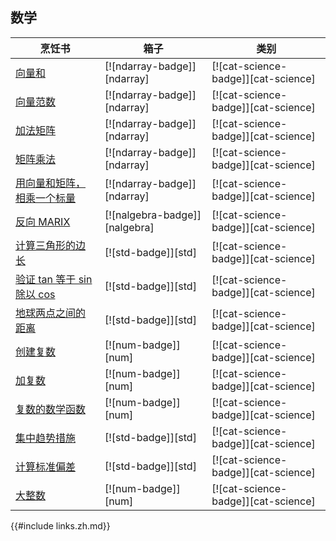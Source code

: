 ## 数学

| 烹饪书                                                    | 箱子                          | 类别                                |
| --------------------------------------------------------- | ----------------------------- | ----------------------------------- |
| [向量和][vector-sum]                                      | [![ndarray-badge]][ndarray]   | [![cat-science-badge]][cat-science] |
| [向量范数][vector-norm]                                   | [![ndarray-badge]][ndarray]   | [![cat-science-badge]][cat-science] |
| [加法矩阵][add-matrices]                                  | [![ndarray-badge]][ndarray]   | [![cat-science-badge]][cat-science] |
| [矩阵乘法][multiply-matrices]                             | [![ndarray-badge]][ndarray]   | [![cat-science-badge]][cat-science] |
| [用向量和矩阵，相乘一个标量][multiply-scalar-vector-matrix] | [![ndarray-badge]][ndarray]   | [![cat-science-badge]][cat-science] |
| [反向 MARIX][invert-matrix]                               | [![nalgebra-badge]][nalgebra] | [![cat-science-badge]][cat-science] |
| [计算三角形的边长][side-length]                           | [![std-badge]][std]           | [![cat-science-badge]][cat-science] |
| [验证 tan 等于 sin 除以 cos][tan-sin-cos]                 | [![std-badge]][std]           | [![cat-science-badge]][cat-science] |
| [地球两点之间的距离][latitude-longitude]                  | [![std-badge]][std]           | [![cat-science-badge]][cat-science] |
| [创建复数][create-complex]                                | [![num-badge]][num]           | [![cat-science-badge]][cat-science] |
| [加复数][add-complex]                                     | [![num-badge]][num]           | [![cat-science-badge]][cat-science] |
| [复数的数学函数][mathematical-functions]                  | [![num-badge]][num]           | [![cat-science-badge]][cat-science] |
| [集中趋势措施][ex-central-tendency]                       | [![std-badge]][std]           | [![cat-science-badge]][cat-science] |
| [计算标准偏差][ex-standard-deviation]                     | [![std-badge]][std]           | [![cat-science-badge]][cat-science] |
| [大整数][big-integers]                                    | [![num-badge]][num]           | [![cat-science-badge]][cat-science] |

[vector-sum]: science/mathematics/linear_algebra.zh.html#vector-sum
[vector-norm]: science/mathematics/linear_algebra.zh.html#vector-norm
[add-matrices]: science/mathematics/linear_algebra.zh.html#adding-matrices
[multiply-matrices]: science/mathematics/linear_algebra.zh.html#multiplying-matrices
[multiply-scalar-vector-matrix]: science/mathematics/linear_algebra.zh.html#multiply-a-scalar-with-a-vector-with-a-matrix
[invert-matrix]: science/mathematics/linear_algebra.zh.html#invert-matrix
[side-length]: science/mathematics/trigonometry.zh.html#calculating-the-side-length-of-a-triangle
[tan-sin-cos]: science/mathematics/trigonometry.zh.html#verifying-tan-is-equal-to-sin-divided-by-cos
[latitude-longitude]: science/mathematics/trigonometry.zh.html#distance-between-two-points-on-the-earth
[create-complex]: science/mathematics/complex_numbers.zh.html#creating-complex-numbers
[add-complex]: science/mathematics/complex_numbers.zh.html#adding-complex-numbers
[mathematical-functions]: science/mathematics/complex_numbers.zh.html#mathematical-functions
[ex-central-tendency]: science/mathematics/statistics.zh.html#measures-of-central-tendency
[ex-standard-deviation]: science/mathematics/statistics.zh.html#standard-deviation
[big-integers]: science/mathematics/miscellaneous.zh.html#big-integers

{{#include links.zh.md}}
